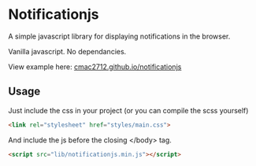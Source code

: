 # Notificationjs

A simple javascript library for displaying notifications in the browser.

Vanilla javascript. No dependancies.

View example here: [cmac2712.github.io/notificationjs](http://cmac2712.github.io/notificationjs)

## Usage

Just include the css in your project (or you can compile the scss yourself) 

```HTML
<link rel="stylesheet" href="styles/main.css">
```
And include the js before the closing \</body\> tag.

```HTML
<script src="lib/notificationjs.min.js"></script>
```

